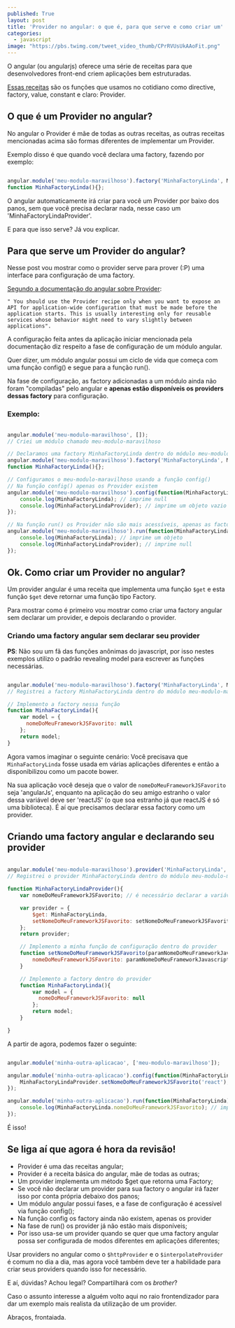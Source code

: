 ```yaml
---
published: True
layout: post
title: 'Provider no angular: o que é, para que serve e como criar um'
categories: 
  - javascript
image: "https://pbs.twimg.com/tweet_video_thumb/CPrRVUsUkAAoFit.png"
---
```


O angular (ou angularjs) oferece uma série de receitas para que desenvolvedores front-end criem aplicações bem estruturadas.

[Essas receitas](https://docs.angularjs.org/guide/providers) são os funções que usamos no cotidiano como directive, factory, value, constant e claro: Provider.

## O que é um Provider no angular?

No angular o Provider é mãe de todas as outras receitas, as outras receitas mencionadas acima são formas diferentes de implementar um Provider.

Exemplo disso é que quando você declara uma factory, fazendo por exemplo:

```javascript

angular.module('meu-modulo-maravilhoso').factory('MinhaFactoryLinda', MinhaFactoryLinda);
function MinhaFactoryLinda(){};

```

O angular automaticamente irá criar para você um Provider por baixo dos panos, sem que você precisa declarar nada, nesse caso um 'MinhaFactoryLindaProvider'.

E para que isso serve? Já vou explicar.

## Para que serve um Provider do angular?

Nesse post vou mostrar como o provider serve para prover (:P) uma interface para configuração de uma factory.

[Segundo a documentação do angular sobre Provider](https://docs.angularjs.org/guide/providers):
    
    " You should use the Provider recipe only when you want to expose an API for application-wide configuration that must be made before the application starts. This is usually interesting only for reusable services whose behavior might need to vary slightly between applications".

A configuração feita antes da aplicação iniciar mencionada pela documentação diz respeito a fase de configuração de um módulo angular.

Quer dizer, um módulo angular possui um ciclo de vida que começa com uma função config() e segue para a função run().

Na fase de configuração, as factory adicionadas a um módulo ainda não foram "compiladas" pelo angular e **apenas estão disponíveis os providers dessas factory** para configuração.

### Exemplo:

```javascript

angular.module('meu-modulo-maravilhoso', []);
// Criei um módulo chamado meu-modulo-maravilhoso

// Declaramos uma factory MinhaFactoryLinda dentro do módulo meu-modulo-maravilhoso
angular.module('meu-modulo-maravilhoso').factory('MinhaFactoryLinda', MinhaFactoryLinda);
function MinhaFactoryLinda(){};

// Configuramos o meu-modulo-maravilhoso usando a função config()
// Na função config() apenas os Provider existem
angular.module('meu-modulo-maravilhoso').config(function(MinhaFactoryLindaProvider){
    console.log(MinhaFactoryLinda); // imprime null
    console.log(MinhaFactoryLindaProvider); // imprime um objeto vazio  
});

// Na função run() os Provider não são mais acessíveis, apenas as factory
angular.module('meu-modulo-maravilhoso').run(function(MinhaFactoryLinda){
    console.log(MinhaFactoryLinda); // imprime um objeto
    console.log(MinhaFactoryLindaProvider); // imprime null
});

```

## Ok. Como criar um Provider no angular?

Um provider angular é uma receita que implementa uma função ```$get``` e esta função ```$get``` deve retornar uma função tipo Factory. 

Para mostrar como é primeiro vou mostrar como criar uma factory angular sem declarar um provider, e depois declarando o provider.

### Criando uma factory angular sem declarar seu provider

**PS**: Não sou um fã das funções anônimas do javascript, por isso nestes exemplos utilizo o padrão revealing model para escrever as funções necessárias.

```javascript

angular.module('meu-modulo-maravilhoso').factory('MinhaFactoryLinda', MinhaFactoryLinda);
// Registrei a factory MinhaFactoryLinda dentro do módulo meu-modulo-maravilhoso

// Implemento a factory nessa função
function MinhaFactoryLinda(){
    var model = {
      nomeDoMeuFrameworkJSFavorito: null
    };
    return model;
}

```


Agora vamos imaginar o seguinte cenário: Você precisava que ```MinhaFactoryLinda``` fosse usada em várias aplicações diferentes e então a disponibilizou como um pacote bower.

Na sua aplicação você deseja que o valor de ```nomeDoMeuFrameworkJSFavorito``` seja 'angularJs', enquanto na aplicação do seu amigo estranho o valor dessa variável deve ser 'reactJS' (o que soa estranho já que reactJS é só uma biblioteca). É aí que precisamos declarar essa factory como um provider.

## Criando uma factory angular e declarando seu provider

```javascript

angular.module('meu-modulo-maravilhoso').provider('MinhaFactoryLinda', MinhaFactoryLindaProvider);
// Registrei o provider MinhaFactoryLinda dentro do módulo meu-modulo-maravilhoso

function MinhaFactoryLindaProvider(){
    var nomeDoMeuFrameworkJSFavorito; // é necessário declarar a variável que queremos acessar dentro da factory dentro do provider para que ela seja acessível via closure

    var provider = {
        $get: MinhaFactoryLinda,
        setNomeDoMeuFrameworkJSFavorito: setNomeDoMeuFrameworkJSFavorito
    };
    return provider;

    // Implemento a minha função de configuração dentro do provider
    function setNomeDoMeuFrameworkJSFavorito(paramNomeDoMeuFrameworkJavascriptFavorito){
        nomeDoMeuFrameworkJSFavorito: paramNomeDoMeuFrameworkJavascriptFavorito;
    }

    // Implemento a factory dentro do provider
    function MinhaFactoryLinda(){
        var model = {
          nomeDoMeuFrameworkJSFavorito: null
        };
        return model;
    }

}

```


A partir de agora, podemos fazer o seguinte:

```javascript

angular.module('minha-outra-aplicacao', ['meu-modulo-maravilhoso']);

angular.module('minha-outra-aplicacao').config(function(MinhaFactoryLindaProvider){
    MinhaFactoryLindaProvider.setNomeDoMeuFrameworkJSFavorito('react');
});

angular.module('minha-outra-aplicacao').run(function(MinhaFactoryLinda){
    console.log(MinhaFactoryLinda.nomeDoMeuFrameworkJSFavorito); // imprime 'react'
});

```

É isso!

## Se liga aí que agora é hora da revisão!

* Provider é uma das receitas angular;
* Provider é a receita básica do angular, mãe de todas as outras;
* Um provider implementa um método $get que retorna uma Factory;
* Se você não declarar um provider para sua factory o angular irá fazer isso por conta própria debaixo dos panos;
* Um módulo angular possui fases, e a fase de configuração é acessível via função config();
* Na função config os factory ainda não existem, apenas os provider
* Na fase de run() os provider já não estão mais disponíveis;
* Por isso usa-se um provider quando se quer que uma factory angular possa ser configurada de modos diferentes em aplicações diferentes;

Usar providers no angular como o ```$httpProvider``` e o ```$interpolateProvider``` é comum no dia a dia, mas agora você também deve ter a habilidade para criar seus providers quando isso for necessário.

E aí, dúvidas? Achou legal? Compartilhará com os *brother*? 

Caso o assunto interesse a alguém volto aqui no raio frontendizador para dar um exemplo mais realista da utilização de um provider.

Abraços, frontaiada.